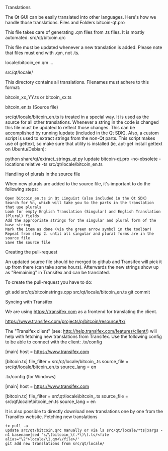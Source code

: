 Translations

The Qt GUI can be easily translated into other languages. Here's how we handle those translations.
Files and Folders
bitcoin-qt.pro

This file takes care of generating .qm files from .ts files. It is mostly automated.
src/qt/bitcoin.qrc

This file must be updated whenever a new translation is added. Please note that files must end with .qm, not .ts.

<qresource prefix="/translations">
    <file alias="en">locale/bitcoin_en.qm</file>
    ...
</qresource>

src/qt/locale/

This directory contains all translations. Filenames must adhere to this format:

bitcoin_xx_YY.ts or bitcoin_xx.ts

bitcoin_en.ts (Source file)

src/qt/locale/bitcoin_en.ts is treated in a special way. It is used as the source for all other translations. Whenever a string in the code is changed this file must be updated to reflect those changes. This can be accomplished by running lupdate (included in the Qt SDK). Also, a custom script is used to extract strings from the non-Qt parts. This script makes use of gettext, so make sure that utility is installed (ie, apt-get install gettext on Ubuntu/Debian):

python share/qt/extract_strings_qt.py
lupdate bitcoin-qt.pro -no-obsolete -locations relative -ts src/qt/locale/bitcoin_en.ts

Handling of plurals in the source file

When new plurals are added to the source file, it's important to do the following steps:

    Open bitcoin_en.ts in Qt Linguist (also included in the Qt SDK)
    Search for %n, which will take you to the parts in the translation that use plurals
    Look for empty English Translation (Singular) and English Translation (Plural) fields
    Add the appropriate strings for the singular and plural form of the base string
    Mark the item as done (via the green arrow symbol in the toolbar)
    Repeat from step 2. until all singular and plural forms are in the source file
    Save the source file

Creating the pull-request

An updated source file should be merged to github and Transifex will pick it up from there (can take some hours). Afterwards the new strings show up as "Remaining" in Transifex and can be translated.

To create the pull-request you have to do:

git add src/qt/bitcoinstrings.cpp src/qt/locale/bitcoin_en.ts
git commit

Syncing with Transifex

We are using https://transifex.com as a frontend for translating the client.

https://www.transifex.com/projects/p/bitcoin/resource/tx/

The "Transifex client" (see: http://help.transifex.com/features/client/) will help with fetching new translations from Transifex. Use the following config to be able to connect with the client:
.tx/config

[main]
host = https://www.transifex.com

[bitcoin.tx]
file_filter = src/qt/locale/bitcoin_<lang>.ts
source_file = src/qt/locale/bitcoin_en.ts
source_lang = en

.tx/config (for Windows)

[main]
host = https://www.transifex.com

[bitcoin.tx]
file_filter = src\qt\locale\bitcoin_<lang>.ts
source_file = src\qt\locale\bitcoin_en.ts
source_lang = en

It is also possible to directly download new translations one by one from the Transifex website.
Fetching new translations

    tx pull -a
    update src/qt/bitcoin.qrc manually or via ls src/qt/locale/*ts|xargs -n1 basename|sed 's/\(bitcoin_\(.*\)\).ts/<file alias="\2">locale/\1.qm<\/file>/'
    git add new translations from src/qt/locale/
